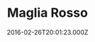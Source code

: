 ---
date: 2016-02-26T20:01:23.000Z
title: Maglia Rosso
latitude: 52.19020828674799
longitude: 0.7234411384232506
category: checkin
---
